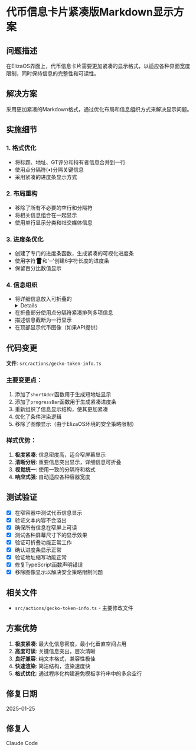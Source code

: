 # 代币信息卡片紧凑版Markdown显示方案

## 问题描述

在ElizaOS界面上，代币信息卡片需要更加紧凑的显示格式，以适应各种界面宽度限制，同时保持信息的完整性和可读性。

## 解决方案

采用更加紧凑的Markdown格式，通过优化布局和信息组织方式来解决显示问题。

## 实施细节

### 1. 格式优化
- 将标题、地址、GT评分和持有者信息合并到一行
- 使用点分隔符(•)分隔关键信息
- 采用紧凑的进度条显示方式

### 2. 布局重构
- 移除了所有不必要的空行和分隔符
- 将相关信息组合在一起显示
- 使用单行显示分类和社交媒体信息

### 3. 进度条优化
- 创建了专门的进度条函数，生成紧凑的可视化进度条
- 使用字符'█'和'─'创建6字符长度的进度条
- 保留百分比数值显示

### 4. 信息组织
- 将详细信息放入可折叠的<details>标签中
- 在折叠部分使用点分隔符紧凑排列多项信息
- 描述信息截断为一行显示
- 在顶部显示代币图像（如果API提供）

## 代码变更

**文件**: `src/actions/gecko-token-info.ts`

### 主要变更点：
1. 添加了`shortAddr`函数用于生成短地址显示
2. 添加了`progressBar`函数用于生成紧凑进度条
3. 重新组织了信息显示结构，使其更加紧凑
4. 优化了条件渲染逻辑
5. 移除了图像显示（由于ElizaOS环境的安全策略限制）

### 样式优势：
1. **极度紧凑**: 信息密度高，适合窄屏幕显示
2. **清晰分层**: 重要信息突出显示，详细信息可折叠
3. **视觉统一**: 使用一致的分隔符和格式
4. **响应式强**: 自动适应各种容器宽度

## 测试验证

- [x] 在窄容器中测试代币信息显示
- [x] 验证文本内容不会溢出
- [x] 确保所有信息在窄屏上可读
- [x] 测试各种屏幕尺寸下的显示效果
- [x] 验证可折叠功能正常工作
- [x] 确认进度条显示正常
- [x] 验证地址缩写功能正常
- [x] 修复TypeScript函数声明错误
- [x] 移除图像显示以解决安全策略限制问题

## 相关文件

- `src/actions/gecko-token-info.ts` - 主要修改文件

## 方案优势

1. **极度紧凑**: 最大化信息密度，最小化垂直空间占用
2. **高度可读**: 关键信息突出，层次清晰
3. **良好兼容**: 纯文本格式，兼容性极佳
4. **快速渲染**: 简洁结构，渲染速度快
5. **格式优化**: 通过程序化构建避免模板字符串中的多余空行

## 修复日期

2025-01-25

## 修复人

Claude Code